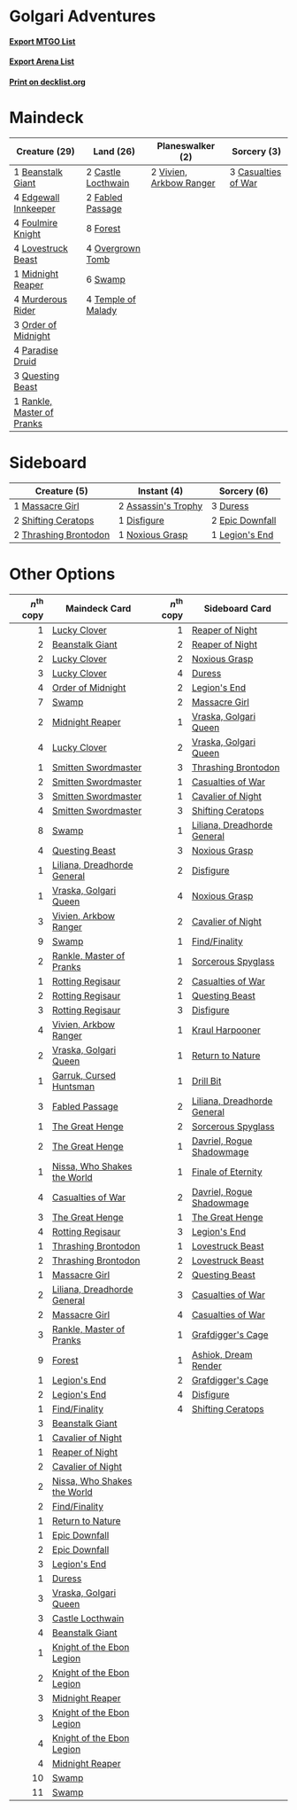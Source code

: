 # Golgari Adventures

#### [Export MTGO List](../collection/Golgari%20Adventures/Golgari%20Adventures.txt)
#### [Export Arena List](../collection/Golgari%20Adventures/Golgari%20Adventures_arena.txt)
#### [Print on decklist.org](http://decklist.org/?deckmain=1%09Beanstalk%20Giant%0A2%09Castle%20Locthwain%0A3%09Casualties%20of%20War%0A4%09Edgewall%20Innkeeper%0A2%09Fabled%20Passage%0A8%09Forest%0A4%09Foulmire%20Knight%0A4%09Lovestruck%20Beast%0A1%09Midnight%20Reaper%0A4%09Murderous%20Rider%0A3%09Order%20of%20Midnight%0A4%09Overgrown%20Tomb%0A4%09Paradise%20Druid%0A3%09Questing%20Beast%0A1%09Rankle,%20Master%20of%20Pranks%0A6%09Swamp%0A4%09Temple%20of%20Malady%0A2%09Vivien,%20Arkbow%20Ranger&deckside=2%09Assassin's%20Trophy%0A1%09Disfigure%0A3%09Duress%0A2%09Epic%20Downfall%0A1%09Legion's%20End%0A1%09Massacre%20Girl%0A1%09Noxious%20Grasp%0A2%09Shifting%20Ceratops%0A2%09Thrashing%20Brontodon)
# Maindeck

|                                            Creature (29)                                            |                                          Land (26)                                          |                                         Planeswalker (2)                                         |                                         Sorcery (3)                                          |
|-----------------------------------------------------------------------------------------------------|---------------------------------------------------------------------------------------------|--------------------------------------------------------------------------------------------------|----------------------------------------------------------------------------------------------|
|1 [Beanstalk Giant](http://gatherer.wizards.com/Pages/Card/Details.aspx?multiverseid=473111)         |2 [Castle Locthwain](http://gatherer.wizards.com/Pages/Card/Details.aspx?multiverseid=473203)|2 [Vivien, Arkbow Ranger](http://gatherer.wizards.com/Pages/Card/Details.aspx?multiverseid=466953)|3 [Casualties of War](http://gatherer.wizards.com/Pages/Card/Details.aspx?multiverseid=461114)|
|4 [Edgewall Innkeeper](http://gatherer.wizards.com/Pages/Card/Details.aspx?multiverseid=473113)      |2 [Fabled Passage](http://gatherer.wizards.com/Pages/Card/Details.aspx?multiverseid=473206)  |                                                                                                  |                                                                                              |
|4 [Foulmire Knight](http://gatherer.wizards.com/Pages/Card/Details.aspx?multiverseid=473052)         |8 [Forest](http://gatherer.wizards.com/Pages/Card/Details.aspx?multiverseid=439860)          |                                                                                                  |                                                                                              |
|4 [Lovestruck Beast](http://gatherer.wizards.com/Pages/Card/Details.aspx?multiverseid=473127)        |4 [Overgrown Tomb](http://gatherer.wizards.com/Pages/Card/Details.aspx?multiverseid=405103)  |                                                                                                  |                                                                                              |
|1 [Midnight Reaper](http://gatherer.wizards.com/Pages/Card/Details.aspx?multiverseid=452827)         |6 [Swamp](http://gatherer.wizards.com/Pages/Card/Details.aspx?multiverseid=439858)           |                                                                                                  |                                                                                              |
|4 [Murderous Rider](http://gatherer.wizards.com/Pages/Card/Details.aspx?multiverseid=473059)         |4 [Temple of Malady](http://gatherer.wizards.com/Pages/Card/Details.aspx?multiverseid=380515)|                                                                                                  |                                                                                              |
|3 [Order of Midnight](http://gatherer.wizards.com/Pages/Card/Details.aspx?multiverseid=473061)       |                                                                                             |                                                                                                  |                                                                                              |
|4 [Paradise Druid](http://gatherer.wizards.com/Pages/Card/Details.aspx?multiverseid=461098)          |                                                                                             |                                                                                                  |                                                                                              |
|3 [Questing Beast](http://gatherer.wizards.com/Pages/Card/Details.aspx?multiverseid=473133)          |                                                                                             |                                                                                                  |                                                                                              |
|1 [Rankle, Master of Pranks](http://gatherer.wizards.com/Pages/Card/Details.aspx?multiverseid=473063)|                                                                                             |                                                                                                  |                                                                                              |


# Sideboard

|                                          Creature (5)                                          |                                         Instant (4)                                          |                                       Sorcery (6)                                        |
|------------------------------------------------------------------------------------------------|----------------------------------------------------------------------------------------------|------------------------------------------------------------------------------------------|
|1 [Massacre Girl](http://gatherer.wizards.com/Pages/Card/Details.aspx?multiverseid=461026)      |2 [Assassin's Trophy](http://gatherer.wizards.com/Pages/Card/Details.aspx?multiverseid=452902)|3 [Duress](http://gatherer.wizards.com/Pages/Card/Details.aspx?multiverseid=14557)        |
|2 [Shifting Ceratops](http://gatherer.wizards.com/Pages/Card/Details.aspx?multiverseid=466948)  |1 [Disfigure](http://gatherer.wizards.com/Pages/Card/Details.aspx?multiverseid=442076)        |2 [Epic Downfall](http://gatherer.wizards.com/Pages/Card/Details.aspx?multiverseid=473047)|
|2 [Thrashing Brontodon](http://gatherer.wizards.com/Pages/Card/Details.aspx?multiverseid=456570)|1 [Noxious Grasp](http://gatherer.wizards.com/Pages/Card/Details.aspx?multiverseid=466864)    |1 [Legion's End](http://gatherer.wizards.com/Pages/Card/Details.aspx?multiverseid=466860) |


# Other Options

|*n*<sup>th</sup> copy|                                            Maindeck Card                                             |*n*<sup>th</sup> copy|                                            Sideboard Card                                            |
|--------------------:|------------------------------------------------------------------------------------------------------|--------------------:|------------------------------------------------------------------------------------------------------|
|                    1|[Lucky Clover](http://gatherer.wizards.com/Pages/Card/Details.aspx?multiverseid=473188)               |                    1|[Reaper of Night](http://gatherer.wizards.com/Pages/Card/Details.aspx?multiverseid=473064)            |
|                    2|[Beanstalk Giant](http://gatherer.wizards.com/Pages/Card/Details.aspx?multiverseid=473111)            |                    2|[Reaper of Night](http://gatherer.wizards.com/Pages/Card/Details.aspx?multiverseid=473064)            |
|                    2|[Lucky Clover](http://gatherer.wizards.com/Pages/Card/Details.aspx?multiverseid=473188)               |                    2|[Noxious Grasp](http://gatherer.wizards.com/Pages/Card/Details.aspx?multiverseid=466864)              |
|                    3|[Lucky Clover](http://gatherer.wizards.com/Pages/Card/Details.aspx?multiverseid=473188)               |                    4|[Duress](http://gatherer.wizards.com/Pages/Card/Details.aspx?multiverseid=14557)                      |
|                    4|[Order of Midnight](http://gatherer.wizards.com/Pages/Card/Details.aspx?multiverseid=473061)          |                    2|[Legion's End](http://gatherer.wizards.com/Pages/Card/Details.aspx?multiverseid=466860)               |
|                    7|[Swamp](http://gatherer.wizards.com/Pages/Card/Details.aspx?multiverseid=439858)                      |                    2|[Massacre Girl](http://gatherer.wizards.com/Pages/Card/Details.aspx?multiverseid=461026)              |
|                    2|[Midnight Reaper](http://gatherer.wizards.com/Pages/Card/Details.aspx?multiverseid=452827)            |                    1|[Vraska, Golgari Queen](http://gatherer.wizards.com/Pages/Card/Details.aspx?multiverseid=452963)      |
|                    4|[Lucky Clover](http://gatherer.wizards.com/Pages/Card/Details.aspx?multiverseid=473188)               |                    2|[Vraska, Golgari Queen](http://gatherer.wizards.com/Pages/Card/Details.aspx?multiverseid=452963)      |
|                    1|[Smitten Swordmaster](http://gatherer.wizards.com/Pages/Card/Details.aspx?multiverseid=473067)        |                    3|[Thrashing Brontodon](http://gatherer.wizards.com/Pages/Card/Details.aspx?multiverseid=456570)        |
|                    2|[Smitten Swordmaster](http://gatherer.wizards.com/Pages/Card/Details.aspx?multiverseid=473067)        |                    1|[Casualties of War](http://gatherer.wizards.com/Pages/Card/Details.aspx?multiverseid=461114)          |
|                    3|[Smitten Swordmaster](http://gatherer.wizards.com/Pages/Card/Details.aspx?multiverseid=473067)        |                    1|[Cavalier of Night](http://gatherer.wizards.com/Pages/Card/Details.aspx?multiverseid=466848)          |
|                    4|[Smitten Swordmaster](http://gatherer.wizards.com/Pages/Card/Details.aspx?multiverseid=473067)        |                    3|[Shifting Ceratops](http://gatherer.wizards.com/Pages/Card/Details.aspx?multiverseid=466948)          |
|                    8|[Swamp](http://gatherer.wizards.com/Pages/Card/Details.aspx?multiverseid=439858)                      |                    1|[Liliana, Dreadhorde General](http://gatherer.wizards.com/Pages/Card/Details.aspx?multiverseid=461024)|
|                    4|[Questing Beast](http://gatherer.wizards.com/Pages/Card/Details.aspx?multiverseid=473133)             |                    3|[Noxious Grasp](http://gatherer.wizards.com/Pages/Card/Details.aspx?multiverseid=466864)              |
|                    1|[Liliana, Dreadhorde General](http://gatherer.wizards.com/Pages/Card/Details.aspx?multiverseid=461024)|                    2|[Disfigure](http://gatherer.wizards.com/Pages/Card/Details.aspx?multiverseid=442076)                  |
|                    1|[Vraska, Golgari Queen](http://gatherer.wizards.com/Pages/Card/Details.aspx?multiverseid=452963)      |                    4|[Noxious Grasp](http://gatherer.wizards.com/Pages/Card/Details.aspx?multiverseid=466864)              |
|                    3|[Vivien, Arkbow Ranger](http://gatherer.wizards.com/Pages/Card/Details.aspx?multiverseid=466953)      |                    2|[Cavalier of Night](http://gatherer.wizards.com/Pages/Card/Details.aspx?multiverseid=466848)          |
|                    9|[Swamp](http://gatherer.wizards.com/Pages/Card/Details.aspx?multiverseid=439858)                      |                    1|[Find/Finality](http://gatherer.wizards.com/Pages/Card/Details.aspx?multiverseid=452975)              |
|                    2|[Rankle, Master of Pranks](http://gatherer.wizards.com/Pages/Card/Details.aspx?multiverseid=473063)   |                    1|[Sorcerous Spyglass](http://gatherer.wizards.com/Pages/Card/Details.aspx?multiverseid=435407)         |
|                    1|[Rotting Regisaur](http://gatherer.wizards.com/Pages/Card/Details.aspx?multiverseid=466865)           |                    2|[Casualties of War](http://gatherer.wizards.com/Pages/Card/Details.aspx?multiverseid=461114)          |
|                    2|[Rotting Regisaur](http://gatherer.wizards.com/Pages/Card/Details.aspx?multiverseid=466865)           |                    1|[Questing Beast](http://gatherer.wizards.com/Pages/Card/Details.aspx?multiverseid=473133)             |
|                    3|[Rotting Regisaur](http://gatherer.wizards.com/Pages/Card/Details.aspx?multiverseid=466865)           |                    3|[Disfigure](http://gatherer.wizards.com/Pages/Card/Details.aspx?multiverseid=442076)                  |
|                    4|[Vivien, Arkbow Ranger](http://gatherer.wizards.com/Pages/Card/Details.aspx?multiverseid=466953)      |                    1|[Kraul Harpooner](http://gatherer.wizards.com/Pages/Card/Details.aspx?multiverseid=452886)            |
|                    2|[Vraska, Golgari Queen](http://gatherer.wizards.com/Pages/Card/Details.aspx?multiverseid=452963)      |                    1|[Return to Nature](http://gatherer.wizards.com/Pages/Card/Details.aspx?multiverseid=461102)           |
|                    1|[Garruk, Cursed Huntsman](http://gatherer.wizards.com/Pages/Card/Details.aspx?multiverseid=473153)    |                    1|[Drill Bit](http://gatherer.wizards.com/Pages/Card/Details.aspx?multiverseid=457217)                  |
|                    3|[Fabled Passage](http://gatherer.wizards.com/Pages/Card/Details.aspx?multiverseid=473206)             |                    2|[Liliana, Dreadhorde General](http://gatherer.wizards.com/Pages/Card/Details.aspx?multiverseid=461024)|
|                    1|[The Great Henge](http://gatherer.wizards.com/Pages/Card/Details.aspx?multiverseid=473123)            |                    2|[Sorcerous Spyglass](http://gatherer.wizards.com/Pages/Card/Details.aspx?multiverseid=435407)         |
|                    2|[The Great Henge](http://gatherer.wizards.com/Pages/Card/Details.aspx?multiverseid=473123)            |                    1|[Davriel, Rogue Shadowmage](http://gatherer.wizards.com/Pages/Card/Details.aspx?multiverseid=461010)  |
|                    1|[Nissa, Who Shakes the World](http://gatherer.wizards.com/Pages/Card/Details.aspx?multiverseid=461096)|                    1|[Finale of Eternity](http://gatherer.wizards.com/Pages/Card/Details.aspx?multiverseid=461018)         |
|                    4|[Casualties of War](http://gatherer.wizards.com/Pages/Card/Details.aspx?multiverseid=461114)          |                    2|[Davriel, Rogue Shadowmage](http://gatherer.wizards.com/Pages/Card/Details.aspx?multiverseid=461010)  |
|                    3|[The Great Henge](http://gatherer.wizards.com/Pages/Card/Details.aspx?multiverseid=473123)            |                    1|[The Great Henge](http://gatherer.wizards.com/Pages/Card/Details.aspx?multiverseid=473123)            |
|                    4|[Rotting Regisaur](http://gatherer.wizards.com/Pages/Card/Details.aspx?multiverseid=466865)           |                    3|[Legion's End](http://gatherer.wizards.com/Pages/Card/Details.aspx?multiverseid=466860)               |
|                    1|[Thrashing Brontodon](http://gatherer.wizards.com/Pages/Card/Details.aspx?multiverseid=456570)        |                    1|[Lovestruck Beast](http://gatherer.wizards.com/Pages/Card/Details.aspx?multiverseid=473127)           |
|                    2|[Thrashing Brontodon](http://gatherer.wizards.com/Pages/Card/Details.aspx?multiverseid=456570)        |                    2|[Lovestruck Beast](http://gatherer.wizards.com/Pages/Card/Details.aspx?multiverseid=473127)           |
|                    1|[Massacre Girl](http://gatherer.wizards.com/Pages/Card/Details.aspx?multiverseid=461026)              |                    2|[Questing Beast](http://gatherer.wizards.com/Pages/Card/Details.aspx?multiverseid=473133)             |
|                    2|[Liliana, Dreadhorde General](http://gatherer.wizards.com/Pages/Card/Details.aspx?multiverseid=461024)|                    3|[Casualties of War](http://gatherer.wizards.com/Pages/Card/Details.aspx?multiverseid=461114)          |
|                    2|[Massacre Girl](http://gatherer.wizards.com/Pages/Card/Details.aspx?multiverseid=461026)              |                    4|[Casualties of War](http://gatherer.wizards.com/Pages/Card/Details.aspx?multiverseid=461114)          |
|                    3|[Rankle, Master of Pranks](http://gatherer.wizards.com/Pages/Card/Details.aspx?multiverseid=473063)   |                    1|[Grafdigger's Cage](http://gatherer.wizards.com/Pages/Card/Details.aspx?multiverseid=278452)          |
|                    9|[Forest](http://gatherer.wizards.com/Pages/Card/Details.aspx?multiverseid=439860)                     |                    1|[Ashiok, Dream Render](http://gatherer.wizards.com/Pages/Card/Details.aspx?multiverseid=461155)       |
|                    1|[Legion's End](http://gatherer.wizards.com/Pages/Card/Details.aspx?multiverseid=466860)               |                    2|[Grafdigger's Cage](http://gatherer.wizards.com/Pages/Card/Details.aspx?multiverseid=278452)          |
|                    2|[Legion's End](http://gatherer.wizards.com/Pages/Card/Details.aspx?multiverseid=466860)               |                    4|[Disfigure](http://gatherer.wizards.com/Pages/Card/Details.aspx?multiverseid=442076)                  |
|                    1|[Find/Finality](http://gatherer.wizards.com/Pages/Card/Details.aspx?multiverseid=452975)              |                    4|[Shifting Ceratops](http://gatherer.wizards.com/Pages/Card/Details.aspx?multiverseid=466948)          |
|                    3|[Beanstalk Giant](http://gatherer.wizards.com/Pages/Card/Details.aspx?multiverseid=473111)            |                     |                                                                                                      |
|                    1|[Cavalier of Night](http://gatherer.wizards.com/Pages/Card/Details.aspx?multiverseid=466848)          |                     |                                                                                                      |
|                    1|[Reaper of Night](http://gatherer.wizards.com/Pages/Card/Details.aspx?multiverseid=473064)            |                     |                                                                                                      |
|                    2|[Cavalier of Night](http://gatherer.wizards.com/Pages/Card/Details.aspx?multiverseid=466848)          |                     |                                                                                                      |
|                    2|[Nissa, Who Shakes the World](http://gatherer.wizards.com/Pages/Card/Details.aspx?multiverseid=461096)|                     |                                                                                                      |
|                    2|[Find/Finality](http://gatherer.wizards.com/Pages/Card/Details.aspx?multiverseid=452975)              |                     |                                                                                                      |
|                    1|[Return to Nature](http://gatherer.wizards.com/Pages/Card/Details.aspx?multiverseid=461102)           |                     |                                                                                                      |
|                    1|[Epic Downfall](http://gatherer.wizards.com/Pages/Card/Details.aspx?multiverseid=473047)              |                     |                                                                                                      |
|                    2|[Epic Downfall](http://gatherer.wizards.com/Pages/Card/Details.aspx?multiverseid=473047)              |                     |                                                                                                      |
|                    3|[Legion's End](http://gatherer.wizards.com/Pages/Card/Details.aspx?multiverseid=466860)               |                     |                                                                                                      |
|                    1|[Duress](http://gatherer.wizards.com/Pages/Card/Details.aspx?multiverseid=14557)                      |                     |                                                                                                      |
|                    3|[Vraska, Golgari Queen](http://gatherer.wizards.com/Pages/Card/Details.aspx?multiverseid=452963)      |                     |                                                                                                      |
|                    3|[Castle Locthwain](http://gatherer.wizards.com/Pages/Card/Details.aspx?multiverseid=473203)           |                     |                                                                                                      |
|                    4|[Beanstalk Giant](http://gatherer.wizards.com/Pages/Card/Details.aspx?multiverseid=473111)            |                     |                                                                                                      |
|                    1|[Knight of the Ebon Legion](http://gatherer.wizards.com/Pages/Card/Details.aspx?multiverseid=466859)  |                     |                                                                                                      |
|                    2|[Knight of the Ebon Legion](http://gatherer.wizards.com/Pages/Card/Details.aspx?multiverseid=466859)  |                     |                                                                                                      |
|                    3|[Midnight Reaper](http://gatherer.wizards.com/Pages/Card/Details.aspx?multiverseid=452827)            |                     |                                                                                                      |
|                    3|[Knight of the Ebon Legion](http://gatherer.wizards.com/Pages/Card/Details.aspx?multiverseid=466859)  |                     |                                                                                                      |
|                    4|[Knight of the Ebon Legion](http://gatherer.wizards.com/Pages/Card/Details.aspx?multiverseid=466859)  |                     |                                                                                                      |
|                    4|[Midnight Reaper](http://gatherer.wizards.com/Pages/Card/Details.aspx?multiverseid=452827)            |                     |                                                                                                      |
|                   10|[Swamp](http://gatherer.wizards.com/Pages/Card/Details.aspx?multiverseid=439858)                      |                     |                                                                                                      |
|                   11|[Swamp](http://gatherer.wizards.com/Pages/Card/Details.aspx?multiverseid=439858)                      |                     |                                                                                                      |

